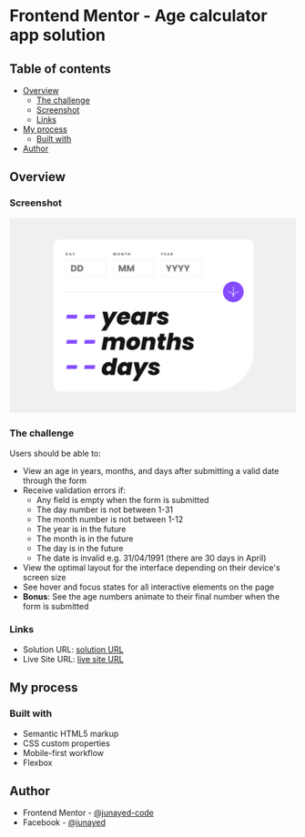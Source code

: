 # Frontend Mentor - Age calculator app solution

## Table of contents

- [Overview](#overview)
  - [The challenge](#the-challenge)
  - [Screenshot](#screenshot)
  - [Links](#links)
- [My process](#my-process)
  - [Built with](#built-with)
- [Author](#author)

## Overview

### Screenshot

![](./assets/screenshot.png)

### The challenge

Users should be able to:

- View an age in years, months, and days after submitting a valid date through the form
- Receive validation errors if:
  - Any field is empty when the form is submitted
  - The day number is not between 1-31
  - The month number is not between 1-12
  - The year is in the future
  - The month is in the future
  - The day is in the future
  - The date is invalid e.g. 31/04/1991 (there are 30 days in April)
- View the optimal layout for the interface depending on their device's screen size
- See hover and focus states for all interactive elements on the page
- **Bonus**: See the age numbers animate to their final number when the form is submitted

### Links

- Solution URL: [solution URL](https://www.frontendmentor.io/solutions/responsive-age-calculator-app-with-sass-and-bem-7_4VSQSGM8)
- Live Site URL: [live site URL](https://junayed-code.github.io/age-calculator-app/)

## My process

### Built with

- Semantic HTML5 markup
- CSS custom properties
- Mobile-first workflow
- Flexbox

## Author

- Frontend Mentor - [@junayed-code](https://www.frontendmentor.io/profile/junayed-code)
- Facebook - [@junayed](https://www.facebook.com/junayedakbour)
